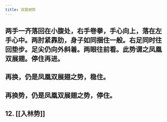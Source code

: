 ```yaml
---
title: 双展翅势
---
```


## 两手一齐落回在小腹处，右手卷拳，手心向上，落在左手心中。两肘紧靠肋，身子如同捆住一般。右足同时往回垫步。足尖仍向外斜着。两眼往前看。此势谓之凤凰双展翅。停住再进。
## 再换，仍是凤凰双展翅之势，稳住。
## 再换势，仍是凤凰双展翅之势，停住。
## 12. [[入林势]]
